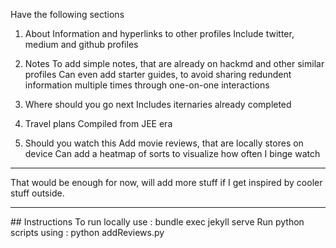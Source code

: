Have the following sections

1. About
Information and hyperlinks to other profiles
Include twitter, medium and github profiles

2. Notes
To add simple notes, that are already on hackmd and other similar profiles
Can even add starter guides, to avoid sharing redundent information multiple times through one-on-one interactions

3. Where should you go next
Includes iternaries already completed

4. Travel plans
Compiled from JEE era

5. Should you watch this
Add movie reviews, that are locally stores on device
Can add a heatmap of sorts to visualize how often I binge watch

<hr> 
That would be enough for now, will add more stuff if I get inspired by cooler stuff outside.

<hr>
## Instructions
To run locally use : bundle exec jekyll serve
Run python scripts using : python addReviews.py